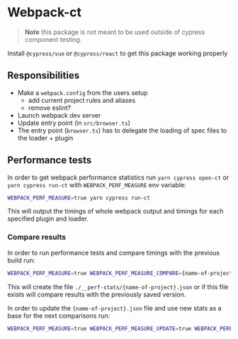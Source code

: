 # Webpack-ct

> **Note** this package is not meant to be used outside of cypress component testing.

Install `@cypress/vue` or `@cypress/react` to get this package working properly

## Responsibilities

- Make a `webpack.config` from the users setup
    - add current project rules and aliases
    - remove eslint?
- Launch webpack dev server
- Update entry point (in `src/browser.ts`)
- The entry point (`browser.ts`) has to delegate the loading of spec files to the loader + plugin

## Performance tests 

In order to get webpack performance statistics run `yarn cypress open-ct` or `yarn cypress run-ct` with `WEBPACK_PERF_MEASURE` env variable:

```sh
WEBPACK_PERF_MEASURE=true yarn cypress run-ct
```

This will output the timings of whole webpack output and timings for each specified plugin and loader. 

### Compare results

In order to run performance tests and compare timings with the previous build run:

```sh
WEBPACK_PERF_MEASURE=true WEBPACK_PERF_MEASURE_COMPARE={name-of-project} yarn cypress run-ct
```

This will create the file `./__perf-stats/{name-of-project}.json` or if this file exists will compare results with the previously saved version. 

In order to update the `{name-of-project}.json` file and use new stats as a base for the next comparisons run:  

```sh
WEBPACK_PERF_MEASURE=true WEBPACK_PERF_MEASURE_UPDATE=true WEBPACK_PERF_MEASURE_COMPARE={name-of-project} yarn cypress run-ct
```
